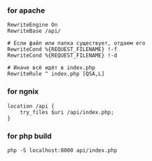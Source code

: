 ### for apache
```
RewriteEngine On
RewriteBase /api/

# Если файл или папка существует, отдаем его
RewriteCond %{REQUEST_FILENAME} !-f
RewriteCond %{REQUEST_FILENAME} !-d

# Иначе всё идёт в index.php
RewriteRule ^ index.php [QSA,L]

```

### for ngnix
```
location /api {
    try_files $uri /api/index.php;
}
```

### for php build
```
php -S localhost:8000 api/index.php
```
